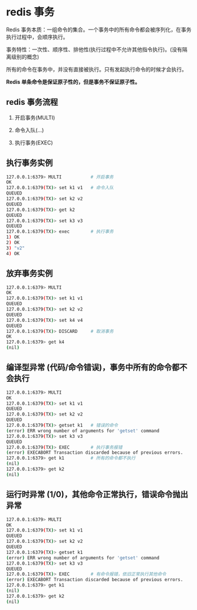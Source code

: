# redis 事务

Redis 事务本质：一组命令的集合。一个事务中的所有命令都会被序列化，在事务执行过程中，会顺序执行。

事务特性：一次性、顺序性、排他性(执行过程中不允许其他指令执行)。(没有隔离级别的概念)

所有的命令在事务中，并没有直接被执行。只有发起执行命令的时候才会执行。

**Redis 单条命令是保证原子性的，但是事务不保证原子性。**

## redis 事务流程

1. 开启事务(MULTI)

2. 命令入队(...)

3. 执行事务(EXEC)

## 执行事务实例

```bash
127.0.0.1:6379> MULTI           # 开启事务
OK
127.0.0.1:6379(TX)> set k1 v1   # 命令入队
QUEUED
127.0.0.1:6379(TX)> set k2 v2
QUEUED
127.0.0.1:6379(TX)> get k2
QUEUED
127.0.0.1:6379(TX)> set k3 v3
QUEUED
127.0.0.1:6379(TX)> exec        # 执行事务
1) OK
2) OK
3) "v2"
4) OK
```

## 放弃事务实例

```bash
127.0.0.1:6379> MULTI
OK
127.0.0.1:6379(TX)> set k1 v1
QUEUED
127.0.0.1:6379(TX)> set k2 v2
QUEUED
127.0.0.1:6379(TX)> set k4 v4
QUEUED
127.0.0.1:6379(TX)> DISCARD     # 取消事务
OK
127.0.0.1:6379> get k4
(nil)
```

## 编译型异常 (代码/命令错误)，事务中所有的命令都不会执行

```bash
127.0.0.1:6379> MULTI
OK
127.0.0.1:6379(TX)> set k1 v1
QUEUED
127.0.0.1:6379(TX)> set k2 v2
QUEUED
127.0.0.1:6379(TX)> getset k1   # 错误的命令
(error) ERR wrong number of arguments for 'getset' command
127.0.0.1:6379(TX)> set k3 v3
QUEUED
127.0.0.1:6379(TX)> EXEC        # 执行事务报错
(error) EXECABORT Transaction discarded because of previous errors.
127.0.0.1:6379> get k1          # 所有的命令都不执行
(nil)
127.0.0.1:6379> get k2
(nil)
```

## 运行时异常 (1/0)，其他命令正常执行，错误命令抛出异常

```bash
127.0.0.1:6379> MULTI
OK
127.0.0.1:6379(TX)> set k1 v1
QUEUED
127.0.0.1:6379(TX)> set k2 v2
QUEUED
127.0.0.1:6379(TX)> getset k1
(error) ERR wrong number of arguments for 'getset' command
127.0.0.1:6379(TX)> set k3 v3
QUEUED
127.0.0.1:6379(TX)> EXEC        # 有命令报错，依旧正常执行其他命令
(error) EXECABORT Transaction discarded because of previous errors.
127.0.0.1:6379> get k1
(nil)
127.0.0.1:6379> get k2
(nil)
```
